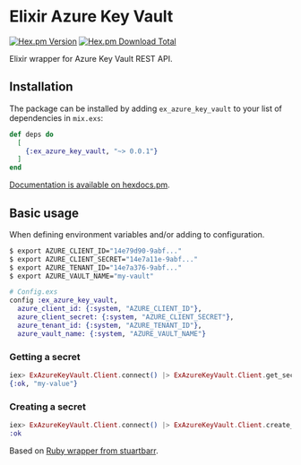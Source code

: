 # Elixir Azure Key Vault

[![Hex.pm Version](https://img.shields.io/hexpm/v/ex_azure_key_vault.svg?style=flat-square)](https://hex.pm/packages/ex_azure_key_vault)
[![Hex.pm Download Total](https://img.shields.io/hexpm/dt/ex_azure_key_vault.svg?style=flat-square)](https://hex.pm/packages/ex_azure_key_vault)

Elixir wrapper for Azure Key Vault REST API.

## Installation

The package can be installed
by adding `ex_azure_key_vault` to your list of dependencies in `mix.exs`:

```elixir
def deps do
  [
    {:ex_azure_key_vault, "~> 0.0.1"}
  ]
end
```

[Documentation is available on hexdocs.pm](https://hexdocs.pm/ex_azure_key_vault/).

## Basic usage

When defining environment variables and/or adding to configuration.

```bash
$ export AZURE_CLIENT_ID="14e79d90-9abf..."
$ export AZURE_CLIENT_SECRET="14e7a11e-9abf..."
$ export AZURE_TENANT_ID="14e7a376-9abf..."
$ export AZURE_VAULT_NAME="my-vault"
```

```elixir
# Config.exs
config :ex_azure_key_vault,
  azure_client_id: {:system, "AZURE_CLIENT_ID"},
  azure_client_secret: {:system, "AZURE_CLIENT_SECRET"},
  azure_tenant_id: {:system, "AZURE_TENANT_ID"},
  azure_vault_name: {:system, "AZURE_VAULT_NAME"}
```

### Getting a secret
```elixir
iex> ExAzureKeyVault.Client.connect() |> ExAzureKeyVault.Client.get_secret("my-secret")
{:ok, "my-value"}
```

### Creating a secret
```elixir
iex> ExAzureKeyVault.Client.connect() |> ExAzureKeyVault.Client.create_secret("my-new-secret", "my-new-value")
:ok
```

Based on [Ruby wrapper from stuartbarr](https://github.com/stuartbarr/azure-key-vault).